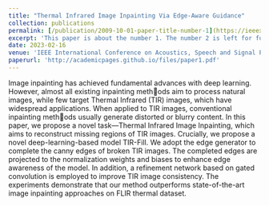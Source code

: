 ```yaml
---
title: "Thermal Infrared Image Inpainting Via Edge-Aware Guidance"
collection: publications
permalink: [/publication/2009-10-01-paper-title-number-1](https://ieeexplore.ieee.org/abstract/document/10096281/)
excerpt: 'This paper is about the number 1. The number 2 is left for future work.'
date: 2023-02-16
venue: 'IEEE International Conference on Acoustics, Speech and Signal Processing (ICASSP)'
paperurl: 'http://academicpages.github.io/files/paper1.pdf'
---
```


Image inpainting has achieved fundamental advances with deep learning. However, almost all existing inpainting methods aim to process natural images, while few target Thermal Infrared (TIR) images, which have widespread applications. When applied to TIR images, conventional inpainting methods usually generate distorted or blurry content. In this paper, we propose a novel task—Thermal Infrared Image Inpainting, which aims to reconstruct missing regions of TIR images. Crucially, we propose a novel deep-learning-based model TIR-Fill. We adopt the edge generator to complete the canny edges of broken TIR images. The completed edges are projected to the normalization weights and biases to enhance edge awareness of the model. In addition, a refinement network based on gated convolution is employed to improve TIR image consistency. The experiments demonstrate that our method outperforms state-of-the-art image inpainting approaches on FLIR thermal dataset.
